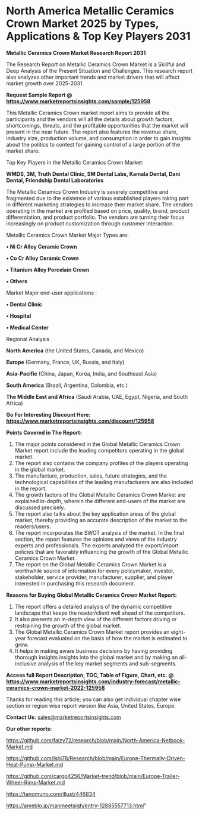 # North America Metallic Ceramics Crown Market 2025 by Types, Applications & Top Key Players 2031

<strong>Metallic Ceramics Crown Market Research Report 2031</strong>

The Research Report on Metallic Ceramics Crown Market is a Skillful and Deep Analysis of the Present Situation and Challenges. This research report also analyzes other important trends and market drivers that will affect market growth over 2025-2031.

<strong>Request Sample Report @ <a href=https://www.marketreportsinsights.com/sample/125958>https://www.marketreportsinsights.com/sample/125958</a></strong>

This Metallic Ceramics Crown market report aims to provide all the participants and the vendors will all the details about growth factors, shortcomings, threats, and the profitable opportunities that the market will present in the near future. The report also features the revenue share, industry size, production volume, and consumption in order to gain insights about the politics to contest for gaining control of a large portion of the market share.

Top Key Players in the Metallic Ceramics Crown Market:

<strong>WMDS, 3M, Truth Dental Clinic, SM Dental Labs, Kamala Dental, Dani Dental, Friendship Dental Laboratories</strong>

The Metallic Ceramics Crown Industry is severely competitive and fragmented due to the existence of various established players taking part in different marketing strategies to increase their market share. The vendors operating in the market are profiled based on price, quality, brand, product differentiation, and product portfolio. The vendors are turning their focus increasingly on product customization through customer interaction.

Metallic Ceramics Crown Market Major Types are:

<strong>• Ni Cr Alloy Ceramic Crown

• Co Cr Alloy Ceramic Crown

• Titanium Alloy Porcelain Crown

• Others</strong>

Market Major end-user applications :

<strong>• Dental Clinic

• Hospital

• Medical Center</strong>

Regional Analysis

</u><strong><b>North America</b></strong> (the United States, Canada, and Mexico)

<strong><b>Europe </b></strong>(Germany, France, UK, Russia, and Italy)

<strong><b>Asia-Pacific</b></strong> (China, Japan, Korea, India, and Southeast Asia)

<strong><b>South America</b></strong> (Brazil, Argentina, Colombia, etc.)

<strong><b>The Middle East and Africa</b></strong> (Saudi Arabia, UAE, Egypt, Nigeria, and South Africa)

<strong>Go For Interesting Discount Here: <a href=https://www.marketreportsinsights.com/discount/125958>https://www.marketreportsinsights.com/discount/125958</a></strong>

<strong>Points Covered in The Report:</strong>
<ol>
  <li>The major points considered in the Global Metallic Ceramics Crown Market report include the leading competitors operating in the global market.</li>
  <li>The report also contains the company profiles of the players operating in the global market.</li>
  <li>The manufacture, production, sales, future strategies, and the technological capabilities of the leading manufacturers are also included in the report.</li>
  <li>The growth factors of the Global Metallic Ceramics Crown Market are explained in-depth, wherein the different end-users of the market are discussed precisely.</li>
  <li>The report also talks about the key application areas of the global market, thereby providing an accurate description of the market to the readers/users.</li>
  <li>The report incorporates the SWOT analysis of the market. In the final section, the report features the opinions and views of the industry experts and professionals. The experts analyzed the export/import policies that are favorably influencing the growth of the Global Metallic Ceramics Crown Market.</li>
  <li>The report on the Global Metallic Ceramics Crown Market is a worthwhile source of information for every policymaker, investor, stakeholder, service provider, manufacturer, supplier, and player interested in purchasing this research document.</li>
</ol>
<strong>Reasons for Buying Global Metallic Ceramics Crown Market Report:</strong>

<ol>
  <li>The report offers a detailed analysis of the dynamic competitive landscape that keeps the reader/client well ahead of the competitors.</li>
  <li>It also presents an in-depth view of the different factors driving or restraining the growth of the global market.</li>
  <li>The Global Metallic Ceramics Crown Market report provides an eight-year forecast evaluated on the basis of how the market is estimated to grow.</li>
  <li>It helps in making aware business decisions by having providing thorough insights insights into the global market and by making an all-inclusive analysis of the key market segments and sub-segments.</li>
</ol>
<strong>Access full Report Description, TOC, Table of Figure, Chart, etc. @ <a href=https://www.marketreportsinsights.com/industry-forecast/metallic-ceramics-crown-market-2022-125958>https://www.marketreportsinsights.com/industry-forecast/metallic-ceramics-crown-market-2022-125958</a></strong>


Thanks for reading this article; you can also get individual chapter wise section or region wise report version like Asia, United States, Europe.

<strong>Contact Us:</strong>
sales@marketreportsinsights.com

<strong>Our other reports:</strong>

<a href=https://github.com/faizy72/research/blob/main/North-America-Netbook-Market.md>https://github.com/faizy72/research/blob/main/North-America-Netbook-Market.md</a>

<a href=https://github.com/Ishi78/Research/blob/main/Europe-Thermally-Driven-Heat-Pump-Market.md>https://github.com/Ishi78/Research/blob/main/Europe-Thermally-Driven-Heat-Pump-Market.md</a>

<a href=https://github.com/cargo4256/Market-trend/blob/main/Europe-Trailer-Wheel-Rims-Market.md>https://github.com/cargo4256/Market-trend/blob/main/Europe-Trailer-Wheel-Rims-Market.md</a>

<a href=https://tanomuno.com/illust/446834>https://tanomuno.com/illust/446834</a>

<a href=https://ameblo.jp/manmeetsigh/entry-12885557713.html>https://ameblo.jp/manmeetsigh/entry-12885557713.html</a>"
